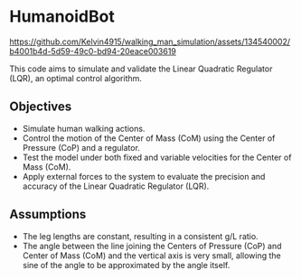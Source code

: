 # HumanoidBot


https://github.com/Kelvin4915/walking_man_simulation/assets/134540002/b4001b4d-5d59-49c0-bd94-20eace003619


This code aims to simulate and validate the Linear Quadratic Regulator (LQR), an optimal control algorithm.

## Objectives

* Simulate human walking actions.
* Control the motion of the Center of Mass (CoM) using the Center of Pressure (CoP) and a regulator.
* Test the model under both fixed and variable velocities for the Center of Mass (CoM).
* Apply external forces to the system to evaluate the precision and accuracy of the Linear Quadratic Regulator (LQR).

## Assumptions

* The leg lengths are constant, resulting in a consistent g/L ratio.
* The angle between the line joining the Centers of Pressure (CoP) and Center of Mass (CoM) and the vertical axis is very small, allowing the sine of the angle to be approximated by the angle itself.
